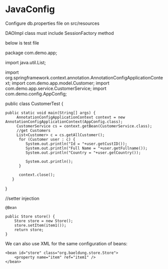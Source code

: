 # JavaConfig
Configure db.properties file on src/resources

DAOImpl class must include SessionFactory method

below is test file


package com.demo.app;

import java.util.List;

import org.springframework.context.annotation.AnnotationConfigApplicationContext;
import com.demo.app.model.Customer;
import com.demo.app.service.CustomerService;
import com.demo.config.AppConfig;

public class CustomerTest {

	public static void main(String[] args) {
		 AnnotationConfigApplicationContext context = new AnnotationConfigApplicationContext(AppConfig.class);	 
		 CustomerService cs = context.getBean(CustomerService.class);
		 //get Customers
		 List<Customer> c = cs.getAllCustomer();
	      for (Customer user : c) {
	         System.out.println("Id = "+user.getCustID());
	         System.out.println("Full Name = "+user.getFullname());
	         System.out.println("Country = "+user.getCountry());
	      
	         System.out.println();
	      }

	      context.close();
	   }


}

//setter injection

	@Bean

	public Store store() {
	    Store store = new Store();
	    store.setItem(item1());
	    return store;
	}


We can also use XML for the same configuration of beans:

	<bean id="store" class="org.baeldung.store.Store">
	    <property name="item" ref="item1" />
	</bean>


